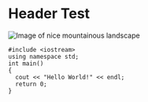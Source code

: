 # Header Test
![Image of nice mountainous landscape](https://user-images.githubusercontent.com/50553912/197354292-9523575a-e38f-437c-9495-4a452dbfdc86.png)


```
#include <iostream>
using namespace std;
int main()
{
  cout << "Hello World!" << endl;
  return 0;
}
```
